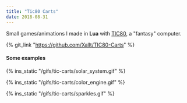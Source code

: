 ```yaml
---
title: "Tic80 Carts"
date: 2018-08-31
---
```


Small games/animations I made in **Lua** with [TIC80](https://tic.computer/), a "fantasy" computer.

{% git_link "https://github.com/Xallt/TIC80-Carts" %}
<!--more-->

#### Some examples
{% ins_static "/gifs/tic-carts/solar_system.gif" %}

{% ins_static "/gifs/tic-carts/color_engine.gif" %}

{% ins_static "/gifs/tic-carts/sparkles.gif" %}
